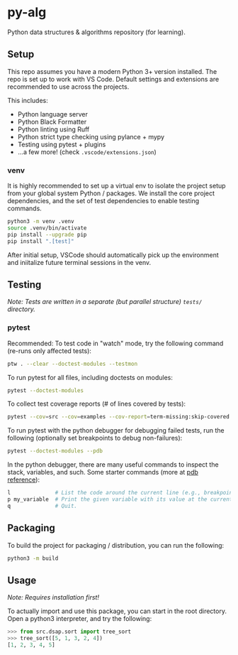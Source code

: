 # py-alg

Python data structures & algorithms repository (for learning).

## Setup

This repo assumes you have a modern Python 3+ version installed. The repo is set
up to work with VS Code. Default settings and extensions are recommended to use
across the projects.

This includes:

- Python language server
- Python Black Formatter
- Python linting using Ruff
- Python strict type checking using pylance + mypy
- Testing using pytest + plugins
- ...a few more! (check `.vscode/extensions.json`)

### venv

It is highly recommended to set up a virtual env to isolate the project setup
from your global system Python / packages. We install the core project
dependencies, and the set of test dependencies to enable testing commands.

```bash
python3 -m venv .venv
source .venv/bin/activate
pip install --upgrade pip
pip install ".[test]"
```

After initial setup, VSCode should automatically pick up the environment and
iniitalize future terminal sessions in the venv.

## Testing

_Note: Tests are written in a separate (but parallel structure) `tests/`
directory._

### pytest

Recommended: To test code in "watch" mode, try the following command (re-runs
only affected tests):

```bash
ptw . --clear --doctest-modules --testmon
```

To run pytest for all files, including doctests on modules:

```bash
pytest --doctest-modules
```

To collect test coverage reports (# of lines covered by tests):

```bash
pytest --cov=src --cov=examples --cov-report=term-missing:skip-covered --cov-report xml:coverage.xml
```

To run pytest with the python debugger for debugging failed tests, run the
following (optionally set breakpoints to debug non-failures):

```bash
pytest --doctest-modules --pdb
```

In the python debugger, there are many useful commands to inspect the stack,
variables, and such. Some starter commands (more at
[pdb reference](https://docs.python.org/3/library/pdb.html#debugger-commands)):

```bash
l              # List the code around the current line (e.g., breakpoint).
p my_variable  # Print the given variable with its value at the current line.
q              # Quit.
```

## Packaging

To build the project for packaging / distribution, you can run the following:

```bash
python3 -m build
```

## Usage

_Note: Requires installation first!_

To actually import and use this package, you can start in the root directory.
Open a python3 interpreter, and try the following:

```python
>>> from src.dsap.sort import tree_sort
>>> tree_sort([5, 1, 3, 2, 4])
[1, 2, 3, 4, 5]
```
